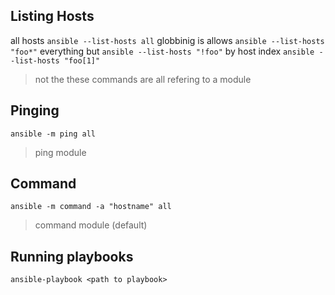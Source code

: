 ## Listing Hosts
all hosts
`ansible --list-hosts all`
globbinig is allows
`ansible --list-hosts "foo*"`
everything but
`ansible --list-hosts "!foo"`
by host index
`ansible --list-hosts "foo[1]"`


> not the these commands are all refering to a module
## Pinging
`ansible -m ping all`
> ping module
## Command
`ansible -m command -a "hostname" all`
> command module (default)

## Running playbooks

`ansible-playbook <path to playbook>`